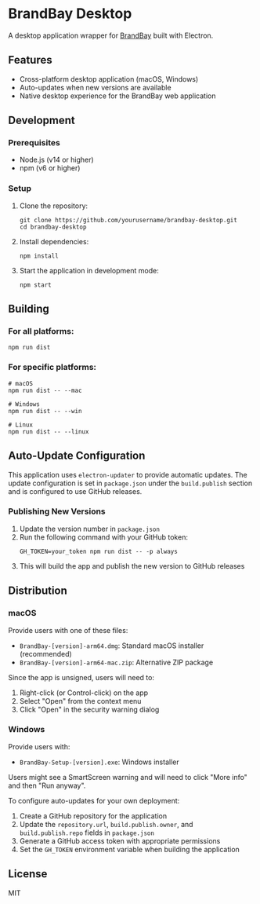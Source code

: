 # BrandBay Desktop

A desktop application wrapper for [BrandBay](https://app.brandbay.io/) built with Electron.

## Features

- Cross-platform desktop application (macOS, Windows)
- Auto-updates when new versions are available
- Native desktop experience for the BrandBay web application

## Development

### Prerequisites

- Node.js (v14 or higher)
- npm (v6 or higher)

### Setup

1. Clone the repository:
   ```
   git clone https://github.com/yourusername/brandbay-desktop.git
   cd brandbay-desktop
   ```

2. Install dependencies:
   ```
   npm install
   ```

3. Start the application in development mode:
   ```
   npm start
   ```

## Building

### For all platforms:
```
npm run dist
```

### For specific platforms:
```
# macOS
npm run dist -- --mac

# Windows
npm run dist -- --win

# Linux
npm run dist -- --linux
```

## Auto-Update Configuration

This application uses `electron-updater` to provide automatic updates. The update configuration is set in `package.json` under the `build.publish` section and is configured to use GitHub releases.

### Publishing New Versions

1. Update the version number in `package.json`
2. Run the following command with your GitHub token:
   ```
   GH_TOKEN=your_token npm run dist -- -p always
   ```
3. This will build the app and publish the new version to GitHub releases

## Distribution

### macOS

Provide users with one of these files:
- `BrandBay-[version]-arm64.dmg`: Standard macOS installer (recommended)
- `BrandBay-[version]-arm64-mac.zip`: Alternative ZIP package

Since the app is unsigned, users will need to:
1. Right-click (or Control-click) on the app
2. Select "Open" from the context menu
3. Click "Open" in the security warning dialog

### Windows

Provide users with:
- `BrandBay-Setup-[version].exe`: Windows installer

Users might see a SmartScreen warning and will need to click "More info" and then "Run anyway".

To configure auto-updates for your own deployment:

1. Create a GitHub repository for the application
2. Update the `repository.url`, `build.publish.owner`, and `build.publish.repo` fields in `package.json`
3. Generate a GitHub access token with appropriate permissions
4. Set the `GH_TOKEN` environment variable when building the application

## License

MIT
